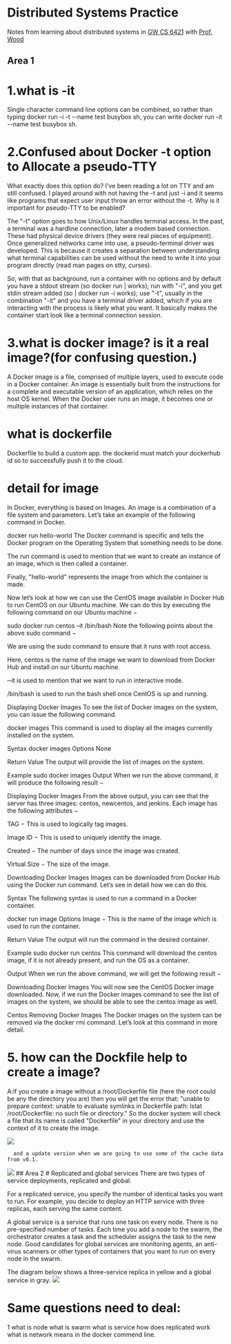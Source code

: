 # Distributed Systems Practice
Notes from learning about distributed systems in [GW CS 6421](https://gwdistsys18.github.io/) with [Prof. Wood](https://faculty.cs.gwu.edu/timwood/)

## Area 1


# 1.what is -it
Single character command line options can be combined, so rather than typing docker run -i -t --name test busybox sh, you can write docker run -it --name test busybox sh.



# 2.Confused about Docker -t option to Allocate a pseudo-TTY

What exactly does this option do? I've been reading a lot on TTY and am still confused. I played around with not having the -t and just -i and it seems like programs that expect user input throw an error without the -t. Why is it important for pseudo-TTY to be enabled?

The "-t" option goes to how Unix/Linux handles terminal access. In the past, a terminal was a hardline connection, later a modem based connection. These had physical device drivers (they were real pieces of equipment). Once generalized networks came into use, a pseudo-terminal driver was developed. This is because it creates a separation between understanding what terminal capabilities can be used without the need to write it into your program directly (read man pages on stty, curses).

So, with that as background, run a container with no options and by default you have a stdout stream (so docker run | <cmd> works); run with "-i", and you get stdin stream added (so <cmd> | docker run -i works); use "-t", usually in the combination "-it" and you have a terminal driver added, which if you are interacting with the process is likely what you want. It basically makes the container start look like a terminal connection session.



# 3.what is docker image? is it a real image?(for confusing question.)
A Docker image is a file, comprised of multiple layers, used to execute code in a Docker container. An image is essentially built from the instructions for a complete and executable version of an application, which relies on the host OS kernel. When the Docker user runs an image, it becomes one or multiple instances of that container.

# what is dockerfile
Dockerfile to build a custom app. 
the dockerid must match your dockerhub id so to successfully push it to the cloud.


# detail for image
In Docker, everything is based on Images. An image is a combination of a file system and parameters. Let’s take an example of the following command in Docker.

docker run hello-world 
The Docker command is specific and tells the Docker program on the Operating System that something needs to be done.

The run command is used to mention that we want to create an instance of an image, which is then called a container.

Finally, "hello-world" represents the image from which the container is made.

Now let’s look at how we can use the CentOS image available in Docker Hub to run CentOS on our Ubuntu machine. We can do this by executing the following command on our Ubuntu machine −

sudo docker run centos –it /bin/bash
Note the following points about the above sudo command −

We are using the sudo command to ensure that it runs with root access.

Here, centos is the name of the image we want to download from Docker Hub and install on our Ubuntu machine.

─it is used to mention that we want to run in interactive mode.

/bin/bash is used to run the bash shell once CentOS is up and running.

Displaying Docker Images
To see the list of Docker images on the system, you can issue the following command.

docker images
This command is used to display all the images currently installed on the system.

Syntax
docker images 
Options
None

Return Value
The output will provide the list of images on the system.

Example
sudo docker images
Output
When we run the above command, it will produce the following result −

Displaying Docker Images
From the above output, you can see that the server has three images: centos, newcentos, and jenkins. Each image has the following attributes −

TAG − This is used to logically tag images.

Image ID − This is used to uniquely identify the image.

Created − The number of days since the image was created.

Virtual Size − The size of the image.

Downloading Docker Images
Images can be downloaded from Docker Hub using the Docker run command. Let’s see in detail how we can do this.

Syntax
The following syntax is used to run a command in a Docker container.

docker run image 
Options
Image − This is the name of the image which is used to run the container.

Return Value
The output will run the command in the desired container.

Example
sudo docker run centos
This command will download the centos image, if it is not already present, and run the OS as a container.

Output
When we run the above command, we will get the following result −

Downloading Docker Images
You will now see the CentOS Docker image downloaded. Now, if we run the Docker images command to see the list of images on the system, we should be able to see the centos image as well.

Centos
Removing Docker Images
The Docker images on the system can be removed via the docker rmi command. Let’s look at this command in more detail.


# 5. how can the Dockfile help to create a image?
   A:if you create a image without a /root/Dockerfile  file (here the root could be any the directory you are)
      then you will get the error that:
      "unable to prepare context: unable to evaluate symlinks in Dockerfile path: lstat /root/Dockerfile: no such file or directory." 
      So the docker system will check a file that its name is called "Dockerfile" in your directory and use the context of it to create the image.
      
  <img src="https://training.play-with-docker.com/images/ops-images-dockerfile.svg" > 
      
      and a update version when we are going to use some of the cache data from v0.1.
      
  <img src="https://training.play-with-docker.com/images/ops-images-cache.svg">
## Area 2
# Replicated and global services
There are two types of service deployments, replicated and global.

For a replicated service, you specify the number of identical tasks you want to run. For example, you decide to deploy an HTTP service with three replicas, each serving the same content.

A global service is a service that runs one task on every node. There is no pre-specified number of tasks. Each time you add a node to the swarm, the orchestrator creates a task and the scheduler assigns the task to the new node. Good candidates for global services are monitoring agents, an anti-virus scanners or other types of containers that you want to run on every node in the swarm.

The diagram below shows a three-service replica in yellow and a global service in gray.
<img src="https://docs.docker.com/engine/swarm/images/replicated-vs-global.png">




# Same questions need to deal: 
1 what is node
  what is swarm
  what is service
  how does replicated work
  what is network means in the docker commend line.


